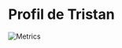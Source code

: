 # Profil de Tristan
![Metrics](https://metrics.lecoq.io/tristantheb?template=classic&base.repositories=0&base.metadata=0&activity=1&achievements=1&languages=1&isocalendar=1&lines=1&isocalendar.duration=half-year&languages.colors=github&languages.threshold=0%25&activity.limit=10&activity.days=7&activity.filter=all&activity.visibility=all&activity.timestamps=false&achievements.threshold=C&achievements.secrets=true&achievements.limit=0&config.timezone=Europe%2FParis)
